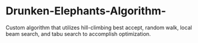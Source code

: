 # Drunken-Elephants-Algorithm-
Custom algorithm that utilizes hill-climbing best accept, random walk, local beam search, and tabu search to accomplish optimization.

